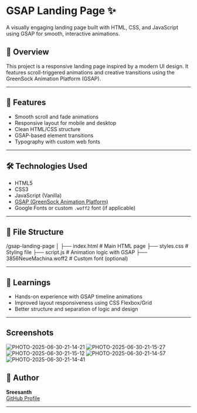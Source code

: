 # GSAP Landing Page ✨

A visually engaging landing page built with HTML, CSS, and JavaScript using GSAP for smooth, interactive animations.

## 🚀 Overview

This project is a responsive landing page inspired by a modern UI design. It features scroll-triggered animations and creative transitions using the GreenSock Animation Platform (GSAP).

---

## 🎯 Features

- Smooth scroll and fade animations
- Responsive layout for mobile and desktop
- Clean HTML/CSS structure
- GSAP-based element transitions
- Typography with custom web fonts

---

## 🛠️ Technologies Used

- HTML5
- CSS3
- JavaScript (Vanilla)
- [GSAP (GreenSock Animation Platform)](https://greensock.com/gsap/)
- Google Fonts or custom `.woff2` font (if applicable)

---

## 📁 File Structure

/gsap-landing-page
│
├── index.html # Main HTML page
├── styles.css # Styling file
├── script.js # Animation logic with GSAP
├── 3856NeueMachina.woff2 # Custom font (optional)


---

## 🧠 Learnings

- Hands-on experience with GSAP timeline animations
- Improved layout responsiveness using CSS Flexbox/Grid
- Better structure and separation of logic and design

---
## Screenshots 
![PHOTO-2025-06-30-21-14-21](https://github.com/user-attachments/assets/512f517d-3a32-4171-b054-5a6300d130c8)
![PHOTO-2025-06-30-21-15-27](https://github.com/user-attachments/assets/b15b379f-25d1-4702-aea8-3899ba09a6e8)
![PHOTO-2025-06-30-21-15-12](https://github.com/user-attachments/assets/b8210930-42f9-4d75-b848-4559cb5ae728)
![PHOTO-2025-06-30-21-14-57](https://github.com/user-attachments/assets/84d99874-a145-4157-9430-a040080ea9fa)
![PHOTO-2025-06-30-21-14-41](https://github.com/user-attachments/assets/a74e3a6e-3259-4d41-8261-80dfeb1bc3ec)




## 👤 Author

**Sreesanth**  
[GitHub Profile](https://github.com/Sreesanth-e)

---
